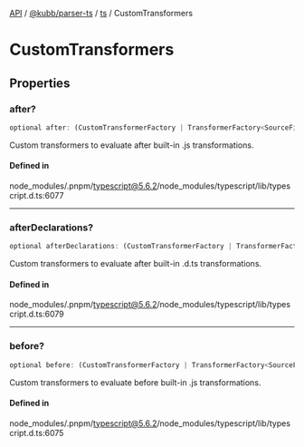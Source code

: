 [API](../../../../../packages.md) / [@kubb/parser-ts](../../../index.md) / [ts](../index.md) / CustomTransformers

# CustomTransformers

## Properties

### after?

```ts
optional after: (CustomTransformerFactory | TransformerFactory<SourceFile>)[];
```

Custom transformers to evaluate after built-in .js transformations.

#### Defined in

node\_modules/.pnpm/typescript@5.6.2/node\_modules/typescript/lib/typescript.d.ts:6077

***

### afterDeclarations?

```ts
optional afterDeclarations: (CustomTransformerFactory | TransformerFactory<SourceFile | Bundle>)[];
```

Custom transformers to evaluate after built-in .d.ts transformations.

#### Defined in

node\_modules/.pnpm/typescript@5.6.2/node\_modules/typescript/lib/typescript.d.ts:6079

***

### before?

```ts
optional before: (CustomTransformerFactory | TransformerFactory<SourceFile>)[];
```

Custom transformers to evaluate before built-in .js transformations.

#### Defined in

node\_modules/.pnpm/typescript@5.6.2/node\_modules/typescript/lib/typescript.d.ts:6075
